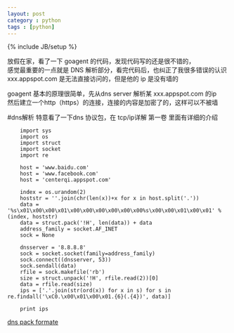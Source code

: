 ```yaml
---
layout: post
category : python
tags : [python]
---
```

{% include JB/setup %}

放假在家，看了一下 goagent 的代码，发现代码写的还是很不错的，  
感觉最重要的一点就是 DNS 解析部分，看完代码后，也纠正了我很多错误的认识  
xxx.appspot.com 是无法直接访问的，但是他的 ip 是没有墙的  

goagent 基本的原理很简单，先从dns server 解析某 xxx.appspot.com 的ip  
然后建立一个http（https）的连接，连接的内容是加密了的，这样可以不被墙  

#dns解析
特意看了一下dns 协议包，在 tcp/ip详解 第一卷 里面有详细的介绍  

        import sys
        import os
        import struct
        import socket
        import re

        host = 'www.baidu.com'
        host = 'www.facebook.com'
        host = 'centerqi.appspot.com'

        index = os.urandom(2)
        hoststr = ''.join(chr(len(x))+x for x in host.split('.'))
        data = '%s\x01\x00\x00\x01\x00\x00\x00\x00\x00\x00%s\x00\x00\x01\x00\x01' % (index, hoststr)
        data = struct.pack('!H', len(data)) + data
        address_family = socket.AF_INET
        sock = None

        dnsserver = '8.8.8.8'
        sock = socket.socket(family=address_family)
        sock.connect((dnsserver, 53))
        sock.sendall(data)
        rfile = sock.makefile('rb')
        size = struct.unpack('!H', rfile.read(2))[0]
        data = rfile.read(size)
        ips = ['.'.join(str(ord(x)) for x in s) for s in re.findall('\xC0.\x00\x01\x00\x01.{6}(.{4})', data)]

        print ips

[dns pack formate](http://www.tcpipguide.com/free/t_DNSMessageHeaderandQuestionSectionFormat.htm)
